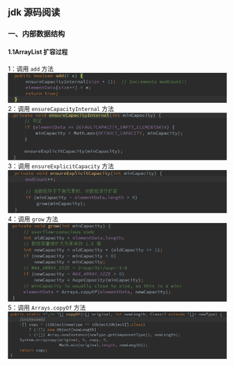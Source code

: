 ## jdk 源码阅读

### 一、内部数据结构

#### 1.1ArrayList 扩容过程
1：调用 `add` 方法
![Alt text](images/collection/arraylist-1.png)
2：调用 `ensureCapacityInternal` 方法
![Alt text](images/collection/arraylist-2.png)
3：调用 `ensureExplicitCapacity` 方法
![Alt text](images/collection/arraylist-3.png)
4：调用 `grow` 方法
![Alt text](images/collection/arraylist-4.png)
5：调用 `Arrays.copyOf` 方法
![Alt text](images/collection/arraylist-5.png)